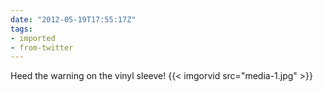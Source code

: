 ```yaml
---
date: "2012-05-19T17:55:17Z"
tags:
- imported
- from-twitter
---
```

Heed the warning on the vinyl sleeve\! {{< imgorvid src="media-1.jpg" >}}
